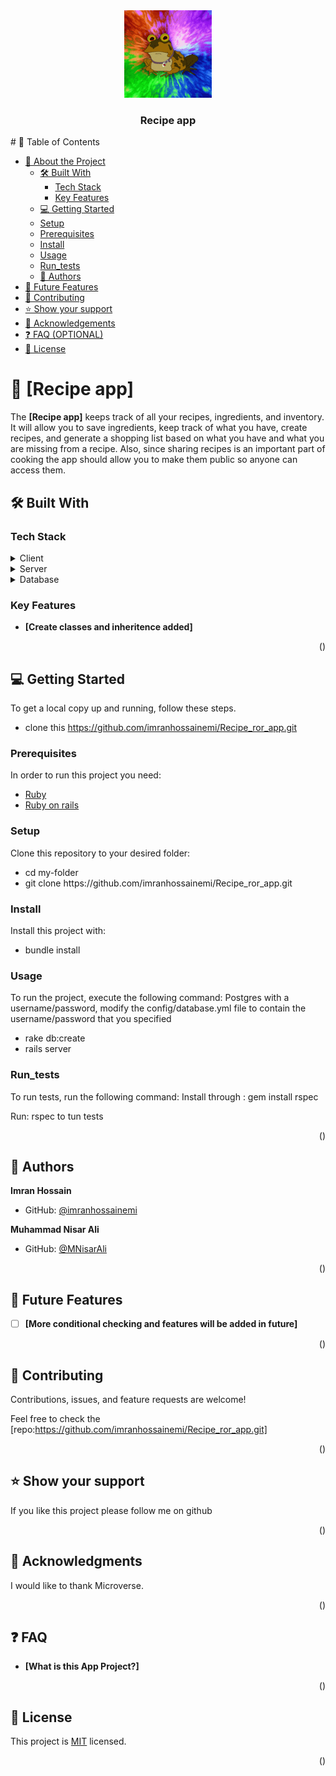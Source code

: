<div align="center">
  <!-- You are encouraged to replace this logo with your own! Otherwise you can also remove it. -->
  <img src="200w.gif" alt="logo" width="140"  height="auto" />
  <br/>

  <h3><b>Recipe app</b></h3>

</div>
# 📗 Table of Contents

- [📖 About the Project](#about-project)
  - [🛠 Built With](#built-with)
    - [Tech Stack](#tech-stack)
    - [Key Features](#key-features)
  - [💻 Getting Started](#getting-started)
  - [Setup](#setup)
  - [Prerequisites](#prerequisites)
  - [Install](#Install)
  - [Usage](#Usage)
  - [Run_tests](#tests)
  - [👥 Authors](#authors)
- [🔭 Future Features](#future-features)
- [🤝 Contributing](#contributing)
- [⭐️ Show your support](#support)
- [🙏 Acknowledgements](#acknowledgements)
- [❓ FAQ (OPTIONAL)](#faq)
- [📝 License](#license)

# 📖 [Recipe app] <a name="about-project"></a>

The **[Recipe app]** keeps track of all your recipes, ingredients, and inventory. It will allow you to save ingredients, keep track of what you have, create recipes, and generate a shopping list based on what you have and what you are missing from a recipe. Also, since sharing recipes is an important part of cooking the app should allow you to make them public so anyone can access them.


## 🛠 Built With <a name="built-with"></a>

### Tech Stack <a name="tech-stack"></a>

<details>
  <summary>Client</summary>
  <ul>
    <li><a href=#>RUBY</a></li>
  </ul>
</details>

<details>
  <summary>Server</summary>
  <ul>
    <li><a href=#>N/A</a></li>
  </ul>
</details>

<details>
<summary>Database</summary>
  <ul>
    <li><a href=#>postgreSQL</a></li>
  </ul>
</details>

### Key Features <a name="key-features"></a>

- **[Create classes and inheritence added]**

<p align="right">(<a href="#readme-top"></a>)</p>

## 💻 Getting Started <a name="getting-started"></a>

To get a local copy up and running, follow these steps.

- clone this https://github.com/imranhossainemi/Recipe_ror_app.git

### Prerequisites

In order to run this project you need:

<ul>
    <li><a href="https://www.ruby-lang.org/en/">Ruby</a></li>
  <li><a href="https://rubyonrails.org/">Ruby on rails</a></li>
  </ul>
  
### Setup

Clone this repository to your desired folder:

<ul>
<li>cd my-folder</li>
<li>git clone https://github.com/imranhossainemi/Recipe_ror_app.git</li>
</ul>

### Install

Install this project with:

<ul>
<li>bundle install</li>
</ul>

### Usage

To run the project, execute the following command:
Postgres with a username/password, modify the
config/database.yml file to contain the username/password that you specified
<ul>
  <li>rake db:create</li>
  <li>rails server</li>
</ul>

### Run_tests <a name="tests"></a>

To run tests, run the following command: Install through : gem install rspec

Run: rspec to tun tests

<p align="right">(<a href="#readme-top"></a>)</p>

## 👤 Authors <a name="authors"></a>

**Imran Hossain**

- GitHub: [@imranhossainemi](https://github.com/imranhossainemi)

**Muhammad Nisar Ali**

- GitHub: [@MNisarAli](https://github.com/MNisarAli)

<p align="right">(<a href="#readme-top"></a>)</p>

<!-- FUTURE FEATURES -->

## 🔭 Future Features <a name="future-features"></a>

- [ ] **[More conditional checking and features will be added in future]**

<p align="right">(<a href="#readme-top"></a>)</p>

## 🤝 Contributing <a name="contributing"></a>

Contributions, issues, and feature requests are welcome!

Feel free to check the [repo:https://github.com/imranhossainemi/Recipe_ror_app.git]

<p align="right">(<a href="#readme-top"></a>)</p>

## ⭐️ Show your support <a name="support"></a>

If you like this project please follow me on github

<p align="right">(<a href="#readme-top"></a>)</p>

## 🙏 Acknowledgments <a name="acknowledgements"></a>

I would like to thank Microverse.

<p align="right">(<a href="#readme-top"></a>)</p>

## ❓ FAQ <a name="faq"></a>

- **[What is this App Project?]**

<p align="right">(<a href="#readme-top"></a>)</p>

## 📝 License <a name="license"></a>

This project is [MIT](./LICENSE) licensed.

<p align="right">(<a href="#readme-top"></a>)</p>
